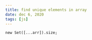 ```yaml
---
title: find unique elements in array
date: dec 6, 2020
tags: [js]
---
```


```tsx
new Set([...arr]).size;
```

